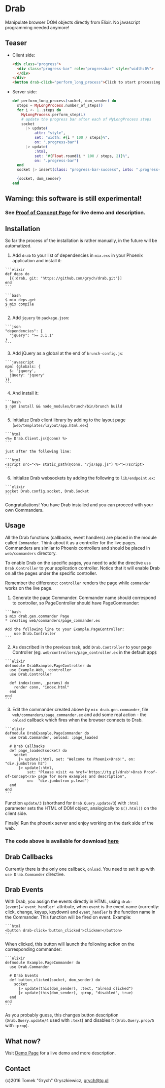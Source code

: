 # Drab

Manipulate browser DOM objects directly from Elixir. No javascript programming needed anymore!

## Teaser

* Client side:

    ```html
    <div class="progress">
      <div class="progress-bar" role="progressbar" style="width:0%">
      </div>
    </div>
    <button drab-click="perform_long_process">Click to start processing</button>
    ```

* Server side:

    ```elixir
    def perform_long_process(socket, dom_sender) do
      steps = MyLongProcess.number_of_steps()
      for i <- 1..steps do
        MyLongProcess.perform_step(i)
        # update the progress bar after each of MyLongProcess steps
        socket 
          |> update(
              attr: "style", 
              set: "width: #{i * 100 / steps}%", 
              on: ".progress-bar")
          |> update(
              :html,         
              set: "#{Float.round(i * 100 / steps, 2)}%", 
              on: ".progress-bar")
      end
      socket |> insert(class: "progress-bar-success", into: ".progress-bar")

      {socket, dom_sender}
    end
    ```

## Warning: this software is still experimental!

### See [Proof of Concept Page](https://tg.pl/drab) for live demo and description.

## Installation

  So far the process of the installation is rather manually, in the future will be automatized.

  1. Add `drab` to your list of dependencies in `mix.exs` in your Phoenix application and install it:

    ```elixir
    def deps do
      [{:drab, git: "https://github.com/grych/drab.git"}]
    end
    ```

    ```bash
    $ mix deps.get
    $ mix compile
    ```

  2. Add `jquery` to `package.json`:

    ```json
    "dependencies": {
      "jquery": ">= 3.1.1"
    }
    ```

  3. Add jQuery as a global at the end of `brunch-config.js`:

    ```javascript
    npm: {globals: {
      $: 'jquery',
      jQuery: 'jquery'
    }}
    ```

  4. And install it:

    ```bash
    $ npm install && node_modules/brunch/bin/brunch build 
    ```

  5. Initialize Drab client library by adding to the layout page (`web/templates/layout/app.html.eex`)

    ```html
    <%= Drab.Client.js(@conn) %>
    ```
    
    just after the following line:

    ```html
    <script src="<%= static_path(@conn, "/js/app.js") %>"></script>
    ```
    
  6. Initialize Drab websockets by adding the following to `lib/endpoint.ex`:

    ```elixir
    socket Drab.config.socket, Drab.Socket
    ```

Congratullations! You have Drab installed and you can proceed with your own Commanders.

## Usage

All the Drab functions (callbacks, event handlers) are placed in the module called `Commander`. Think about it as a controller for the live pages. Commanders are similar to Phoenix controllers and should be placed in `web/commanders` directory.

To enable Drab on the specific pages, you need to add the directive `use Drab.Controller` to your application controller. Notice that it will enable Drab on all the pages under the specific controller.

Remember the difference: `controller` renders the page while `commander` works on the live page.

  1. Generate the page Commander. Commander name should correspond to controller, so PageController should have PageCommander:

    ```bash
    $ mix drab.gen.commander Page
    * creating web/commanders/page_commander.ex

    Add the following line to your Example.PageController:
        use Drab.Controller 
    ```

  2. As described in the previous task, add `Drab.Controller` to your page Controller (eg. `web/controllers/page_controller.ex` in the default app):

    ```elixir
    defmodule DrabExample.PageController do
      use Example.Web, :controller
      use Drab.Controller 

      def index(conn, _params) do
        render conn, "index.html"
      end
    end    
    ```

  3. Edit the commander created above by `mix drab.gen.commander`, file `web/commanders/page_commander.ex` and add some real action - the `onload` callback which fires when the browser connects to Drab.

    ```elixir
    defmodule DrabExample.PageCommander do
      use Drab.Commander, onload: :page_loaded

      # Drab Callbacks
      def page_loaded(socket) do
        socket 
          |> update(:html, set: "Welcome to Phoenix+Drab!", on: "div.jumbotron h2")
          |> update(:html, 
              set: "Please visit <a href='https://tg.pl/drab'>Drab Proof-of-Concept</a> page for more examples and description",
              on:  "div.jumbotron p.lead")
      end
    end
    ```

Function `update/3` (shorthand for `Drab.Query.update/3`) with `:html` parameter sets the HTML of DOM object, analogically to `$().html()` on the client side.

Finally! Run the phoenix server and enjoy working on the dark side of the web.

### The code above is available for download [here](https://github.com/grych/drab-example)

## Drab Callbacks

Currently there is the only one callback, `onload`. You need to set it up with `use Drab.Commander` directive.

## Drab Events

With Drab, you assign the events directly in HTML, using `drab-[event]='event_handler'` attribute, when `event` is the event name (currently: click, change, keyup, keydown) and `event_handler` is the function name in the Commander. This function will be fired on event. Example:

    ```html
    <button drab-click='button_clicked'>Clickme!</button>
    ```

When clicked, this button will launch the following action on the corresponding commander:

    ```elixir
    defmodule Example.PageCommander do
      use Drab.Commander

      # Drab Events
      def button_clicked(socket, dom_sender) do
        socket 
          |> update(this(dom_sender), :text, "alread clicked")
          |> update(this(dom_sender), :prop, "disabled", true)
      end
    end
    ```

As you probably guess, this changes button description (`Drab.Query.update/4` used with `:text`) and disables it (`Drab.Query.prop/5` with `:prop`).

## What now?

Visit [Demo Page](https://tg.pl/drab) for a live demo and more description.

## Contact

(c)2016 Tomek "Grych" Gryszkiewicz, 
<grych@tg.pl>



